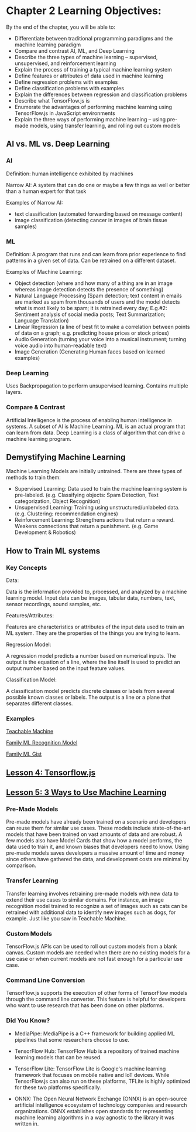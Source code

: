 # Chapter 2 Learning Objectives:
By the end of the chapter, you will be able to:

- Differentiate between traditional programming paradigms and the machine learning paradigm
- Compare and contrast AI, ML, and Deep Learning
- Describe the three types of machine learning – supervised, unsupervised, and reinforcement learning 
- Explain the process of training a typical machine learning system 
- Define features or attributes of data used in machine learning
- Define regression problems with examples
- Define classification problems with examples
- Explain the differences between regression and classification problems
- Describe what TensorFlow.js is
- Enumerate the advantages of performing machine learning using TensorFlow.js in JavaScript environments
- Explain the three ways of performing machine learning – using pre-made models, using transfer learning, and rolling out custom models

## AI vs. ML vs. Deep Learning
### AI
Definition: human intelligence exhibited by machines

Narrow AI: A system that can do one or maybe a few things as well or better than a human expert for that task

Examples of Narrow AI:
- text classification (automated forwarding based on message content)
- image classification (detecting cancer in images of brain tissue samples)

### ML
Definition: A program that runs and can learn from prior experience to find patterns in a given set of data. Can be retrained on a different dataset. 

Examples of Machine Learning:
- Object detection (where and how many of a thing are in an image whereas image detection detects the presence of something)
- Natural Language Processing (Spam detection; text content in emails are marked as spam from thousands of users and the model detects what is most likely to be spam; it is retrained every day; E.g.#2: Sentiment analysis of social media posts; Text Summarization; Language Translation)
- Linear Regression (a line of best fit to make a correlation between points of data on a graph; e.g. predicting house prices or stock prices)
- Audio Generation (turning your voice into a musical instrument; turning voice audio into human-readable text)
- Image Generation (Generating Human faces based on learned examples)

### Deep Learning
Uses Backpropagation to perform unsupervised learning. Contains multiple layers. 

### Compare & Contrast
Artificial Intelligence is the process of enabling human intelligence in systems. A subset of AI is Machine Learning. ML is an actual program that can learn from data. Deep Learning is a class of algorithm that can drive a machine learning program. 

## Demystifying Machine Learning
Machine Learning Models are initially untrained. There are three types of methods to train them:
- Supervised Learning: Data used to train the machine learning system is pre-labeled. (e.g. Classifying objects: Spam Detection, Text categorization, Object Recognition)
- Unsupervised Learning: Training using unstructured/unlabeled data. (e.g. Clustering: recommendation engines)
- Reinforcement Learning: Strengthens actions that return a reward. Weakens connections that return a punishment. (e.g. Game Development & Robotics) 

## How to Train ML systems
### Key Concepts
Data: 

Data is the information provided to, processed, and analyzed by a machine learning model. Input data can be images, tabular data, numbers, text, sensor recordings, sound samples, etc. 

Features/Attributes:

Features are characteristics or attributes of the input data used to train an ML system. They are the properties of the things you are trying to learn. 

Regression Model:

A regression model predicts a number based on numerical inputs. The output is the equation of a line, where the line itself is used to predict an output number based on the input feature values.

Classification Model:

A classification model predicts discrete classes or labels from several possible known classes or labels. The output is a line or a plane that separates different classes.

### Examples
[Teachable Machine](https://teachablemachine.withgoogle.com/)

[Family ML Recognition Model](https://teachablemachine.withgoogle.com/models/KogCD1fq4/)

[Family ML Gist](https://gist.github.com/efwoods/a84b45dbd0711d14e067ab86c1716cf1)

## [Lesson 4: Tensorflow.js](https://learning.edx.org/course/course-v1:Google+WebML102+3T2021/block-v1:Google+WebML102+3T2021+type@sequential+block@7b1a4fefcb2f480dbd1d26afc047659d/block-v1:Google+WebML102+3T2021+type@vertical+block@a9e7b2b36e754b229db7c31a9a575983)

## [Lesson 5: 3 Ways to Use Machine Learning](https://learning.edx.org/course/course-v1:Google+WebML102+3T2021/block-v1:Google+WebML102+3T2021+type@sequential+block@ea0d0110faa84349832e80b340b07f9e/block-v1:Google+WebML102+3T2021+type@vertical+block@eff43a5d43584a9997f70a5989b33d38)

### Pre-Made Models

Pre-made models have already been trained on a scenario and developers can reuse them for similar use cases.
These models include state-of-the-art models that have been trained on vast amounts of data and are robust. A few models also have Model Cards that show how a model performs, the data used to train it, and known biases that developers need to know. 
Using pre-made models saves developers a massive amount of time and money since others have gathered the data, and development costs are minimal by comparison.
### Transfer Learning

Transfer learning involves retraining pre-made models with new data to extend their use cases to similar domains. For instance, an image recognition model trained to recognize a set of images such as cats can be retrained with additional data to identify new images such as dogs, for example. Just like you saw in Teachable Machine.

### Custom Models

TensorFlow.js APIs can be used to roll out custom models from a blank canvas. 
Custom models are needed when there are no existing models for a use case or when current models are not fast enough for a particular use case. 
### Command Line Conversion

TensorFlow.js supports the execution of other forms of TensorFlow models through the command line converter. This feature is helpful for developers who want to use research that has been done on other platforms.

### Did You Know?

- MediaPipe: MediaPipe is a C++ framework for building applied ML pipelines that some researchers choose to use.

- TensorFlow Hub: TensorFlow Hub is a repository of trained machine learning models that can be reused.

- TensorFlow Lite: TensorFlow Lite is Google's machine learning framework that focuses on mobile native and IoT devices. While TensorFlow.js can also run on these platforms, TFLite is highly optimized for these two platforms specifically.

- ONNX: The Open Neural Network Exchange (ONNX) is an open-source artificial intelligence ecosystem of technology companies and research organizations. ONNX establishes open standards for representing machine learning algorithms in a way agnostic to the library it was written in.